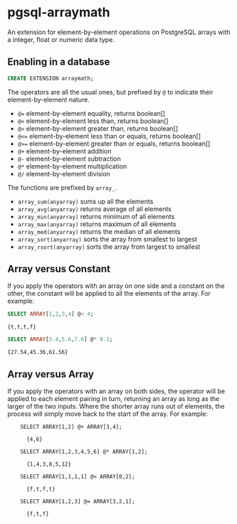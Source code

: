 # pgsql-arraymath

An extension for element-by-element operations on PostgreSQL arrays with a integer, float or numeric data type.

## Enabling in a database

```sql
CREATE EXTENSION arraymath;
```

The operators are all the usual ones, but prefixed by ``@`` to indicate their element-by-element nature.

* `@=` element-by-element equality, returns boolean[]
* `@<` element-by-element less than, returns boolean[]
* `@>` element-by-element greater than, returns boolean[]
* `@<=` element-by-element less than or equals, returns boolean[]
* `@>=` element-by-element greater than or equals, returns boolean[]
* `@+` element-by-element addition
* `@-` element-by-element subtraction
* `@*` element-by-element multiplication
* `@/` element-by-element division

The functions are prefixed by `array_`.

* `array_sum(anyarray)` sums up all the elements
* `array_avg(anyarray)` returns average of all elements
* `array_min(anyarray)` returns minimum of all elements
* `array_max(anyarray)` returns maximum of all elements
* `array_med(anyarray)` returns the median of all elements
* `array_sort(anyarray)` sorts the array from smallest to largest
* `array_rsort(anyarray)` sorts the array from largest to smallest


## Array versus Constant

If you apply the operators with an array on one side and a constant on the other, the constant will be applied to all the elements of the array. For example:

```sql
SELECT ARRAY[1,2,3,4] @< 4;
```
```
{t,t,t,f}
```
```sql
SELECT ARRAY[3.4,5.6,7.6] @* 8.1;
```
```
{27.54,45.36,61.56}
```

## Array versus Array

If you apply the operators with an array on both sides, the operator will be applied to each element pairing in turn, returning an array as long as the larger of the two inputs. Where the shorter array runs out of elements, the process will simply move back to the start of the array. For example:

```
    SELECT ARRAY[1,2] @+ ARRAY[3,4];
    
      {4,6}
      
    SELECT ARRAY[1,2,3,4,5,6] @* ARRAY[1,2];
    
      {1,4,3,8,5,12}
      
    SELECT ARRAY[1,1,1,1] @< ARRAY[0,2];
    
      {f,t,f,t}

    SELECT ARRAY[1,2,3] @= ARRAY[3,2,1];

      {f,t,f}
```

